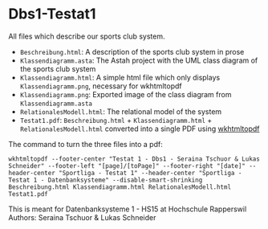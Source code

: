 # Dbs1-Testat1
All files which describe our sports club system.

- `Beschreibung.html`: A description of the sports club system in prose
- `Klassendiagramm.asta`: The Astah project with the UML class diagram of the sports club system
- `Klassendiagramm.html`: A simple html file which only displays `Klassendiagramm.png`, necessary for wkhtmltopdf
- `Klassendiagramm.png`: Exported image of the class diagram from `Klassendiagramm.asta`
- `RelationalesModell.html`: The relational model of the system
- `Testat1.pdf`: `Beschreibung.html` + `Klassendiagramm.html` + `RelationalesModell.html` converted into a single PDF using [wkhtmltopdf](wkhtmltopdf.org)

The command to turn the three files into a pdf:

    wkhtmltopdf --footer-center "Testat 1 - Dbs1 - Seraina Tschuor & Lukas Schneider" --footer-left "[page]/[toPage]" --footer-right "[date]" --header-center "Sportliga - Testat 1" --header-center "Sportliga - Testat 1 - Datenbanksysteme" --disable-smart-shrinking  Beschreibung.html Klassendiagramm.html RelationalesModell.html Testat1.pdf

This is meant for Datenbanksysteme 1 - HS15 at Hochschule Rapperswil  
Authors: Seraina Tschuor & Lukas Schneider
